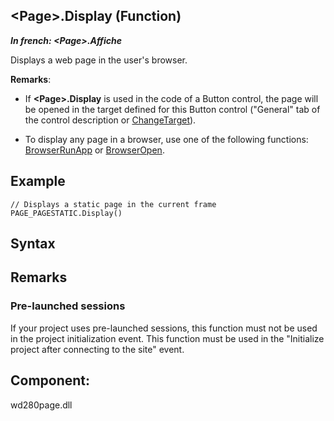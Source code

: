 


## &lt;Page&gt;.Display (Function)

***In french: &lt;Page&gt;.Affiche***



<a name="XUse"></a>
<a name="Use"></a>
<a name="description"></a>
Displays a web page in the user's browser.



 
**Remarks**: 

- If **&lt;Page&gt;.Display** is used in the code of a Button control, the page will be opened in the target defined for this Button control ("General" tab of the control description or [ChangeTarget](../WDLang2/3058005.md)).

- To display any page in a browser, use one of the following functions: [BrowserRunApp](../WDLang2/1000019424.md) or [BrowserOpen](../WDLang2/3055006.md). 





<a name="Example1"></a>
<a name="sample_code"></a>

## Example

<a name="Example2"></a>
<a name="Example3"></a>

```wl
// Displays a static page in the current frame
PAGE_PAGESTATIC.Display()
```

<a name="XSYNTAX"></a>
<a name="SYNTAX1"></a>

## Syntax
<a name="SYNTAX2"></a>

<a name="NOTE0"></a>
<a name="NOTE0_1"></a>

## Remarks
<a name="NOTE0_2"></a>
<a name="NOTE0_3"></a>
<a name="NOTE0_4"></a>
<a name="NOTE0_5"></a>
<a name="NOTE0_6"></a>


### Pre-launched sessions
<a name="prelaunched_sessions_ELTPARAGRAPHE000631"></a>

If your project uses pre-launched sessions, this function must not be used in the project initialization event. This function must be used in the "Initialize project after connecting to the site" event. 

<a name="XComponent"></a>

## Component:
wd280page.dll
